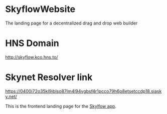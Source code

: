 # SkyflowWebsite
The landing page for a decentralized drag and drop web builder

# HNS Domain
http://skyflow.kco.hns.to/

# Skynet Resolver link
https://0400i72o35kl9iblso87lm4l94vgbsf4r1pcco79h6p8etsetccdp18.siasky.net/

This is the frontend landing page for the [Skylfow app](https://github.com/PR0M3TH3AN/Skyflow). 
